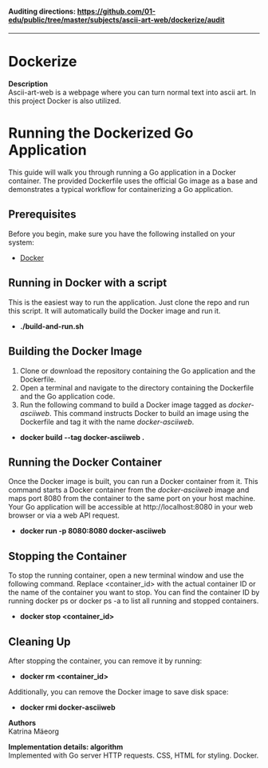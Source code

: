 #### Auditing directions: https://github.com/01-edu/public/tree/master/subjects/ascii-art-web/dockerize/audit #### 

---  

# Dockerize #

**Description**  
Ascii-art-web is a webpage where you can turn normal text into ascii art. In this project Docker is also utilized.

# Running the Dockerized Go Application #
This guide will walk you through running a Go application in a Docker container. The provided Dockerfile uses the official Go image as a base and demonstrates a typical workflow for containerizing a Go application.

## Prerequisites ##
Before you begin, make sure you have the following installed on your system:  
- [Docker](https://www.docker.com/get-started/)  

## Running in Docker with a script ##
This is the easiest way to run the application. Just clone the repo and run this script. It will automatically build the Docker image and run it.
- **./build-and-run.sh**

## Building the Docker Image ##
1. Clone or download the repository containing the Go application and the Dockerfile.
2. Open a terminal and navigate to the directory containing the Dockerfile and the Go application code.
3. Run the following command to build a Docker image tagged as *docker-asciiweb*. This command instructs Docker to build an image using the Dockerfile and tag it with the name *docker-asciiweb*. 
- **docker build --tag docker-asciiweb .**

## Running the Docker Container ##
Once the Docker image is built, you can run a Docker container from it. This command starts a Docker container from the *docker-asciiweb* image and maps port 8080 from the container to the same port on your host machine. Your Go application will be accessible at http://localhost:8080 in your web browser or via a web API request.
- **docker run -p 8080:8080 docker-asciiweb**

## Stopping the Container ##
To stop the running container, open a new terminal window and use the following command. Replace <container_id> with the actual container ID or the name of the container you want to stop. You can find the container ID by running docker ps or docker ps -a to list all running and stopped containers.
- **docker stop <container_id>**

## Cleaning Up ##
After stopping the container, you can remove it by running:
- **docker rm <container_id>**

Additionally, you can remove the Docker image to save disk space:
- **docker rmi docker-asciiweb**

**Authors**  
Katrina Mäeorg  

**Implementation details: algorithm**  
Implemented with Go server HTTP requests. CSS, HTML for styling. Docker.